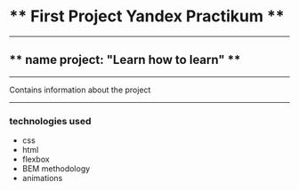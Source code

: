 
# ** First Project Yandex Practikum **
____
## ** name project: "Learn how to learn" **
____
Contains information about the project
____
### technologies used
- css
- html
- flexbox
- BEM methodology
- animations


